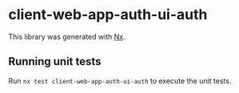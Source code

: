 # client-web-app-auth-ui-auth

This library was generated with [Nx](https://nx.dev).

## Running unit tests

Run `nx test client-web-app-auth-ui-auth` to execute the unit tests.
